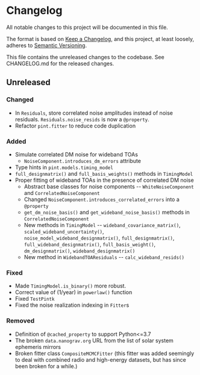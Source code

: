 # Changelog
All notable changes to this project will be documented in this file.

The format is based on [Keep a Changelog](https://keepachangelog.com/en/1.0.0/),
and this project, at least loosely, adheres to [Semantic Versioning](https://semver.org/spec/v2.0.0.html).

This file contains the unreleased changes to the codebase. See CHANGELOG.md for
the released changes.

## Unreleased
### Changed
- In `Residuals`, store correlated noise amplitudes instead of noise residuals. `Residuals.noise_resids` is now a `@property`.
- Refactor `pint.fitter` to reduce code duplication
### Added
- Simulate correlated DM noise for wideband TOAs
    - `NoiseComponent.introduces_dm_errors` attribute
- Type hints in `pint.models.timing_model`
- `full_designmatrix()` and `full_basis_weights()` methods in `TimingModel`
- Proper fitting of wideband TOAs in the presence of correlated DM noise
    - Abstract base classes for noise components -- `WhiteNoiseComponent` and `CorrelatedNoiseComponent`
    - Changed `NoiseComponent.introduces_correlated_errors` into a `@property`
    - `get_dm_noise_basis()` and `get_wideband_noise_basis()` methods in `CorrelatedNoiseComponent` 
    - New methods in `TimingModel` -- `wideband_covariance_matrix()`, `scaled_wideband_uncertainty()`, `noise_model_wideband_designmatrix()`, `full_designmatrix()`, `full_wideband_designmatrix()`, `full_basis_weight()`, `dm_designmatrix()`, `wideband_designmatrix()`
    - New method in `WidebandTOAResiduals` -- `calc_wideband_resids()`
### Fixed
- Made `TimingModel.is_binary()` more robust.
- Correct value of (1/year) in `powerlaw()` function
- Fixed `TestPintk`
- Fixed the noise realization indexing in `Fitter`s
### Removed
- Definition of `@cached_property` to support Python<=3.7
- The broken `data.nanograv.org` URL from the list of solar system ephemeris mirrors
- Broken fitter class `CompositeMCMCFitter` (this fitter was added seemingly to deal with combined radio and high-energy datasets, but has since been broken for a while.)